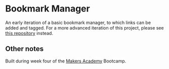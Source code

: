 # Bookmark Manager

An early iteration of a basic bookmark manager, to which links can be added and tagged. For a more advanced iteration of this project, please see [this repository](https://github.com/adc17/bookmark_manager_2) instead.

## Other notes

Built during week four of the [Makers Academy](http://www.makersacademy.com) Bootcamp.